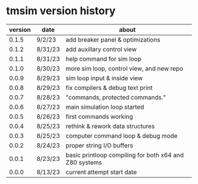 # tmsim version history

|version|date|about|
|-------|----|-----|
|0.1.5|9/2/23|add breaker panel & optimizations|
|0.1.2|8/31/23|add auxillary control view|
|0.1.1|8/31/23|help command for sim loop|
|0.1.0|8/30/23|more sim loop, control view, and new repo|
|0.0.9|8/29/23|sim loop input & inside view|
|0.0.8|8/29/23|fix compilers & debug text print|
|0.0.7|8/28/23|"commands, protected commands."|
|0.0.6|8/27/23|main simulation loop started|
|0.0.5|8/26/23|first commands working|
|0.0.4|8/25/23|rethink & rework data structures|
|0.0.3|8/25/23|computer command loop & debug mode|
|0.0.2|8/24/23|proper string I/O buffers|
|0.0.1|8/23/23|basic printloop compiling for both x64 and Z80 systems|
|0.0.0|8/13/23|current attempt start date|
